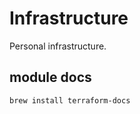 # Infrastructure

Personal infrastructure.

## module docs

```shell
brew install terraform-docs
```
